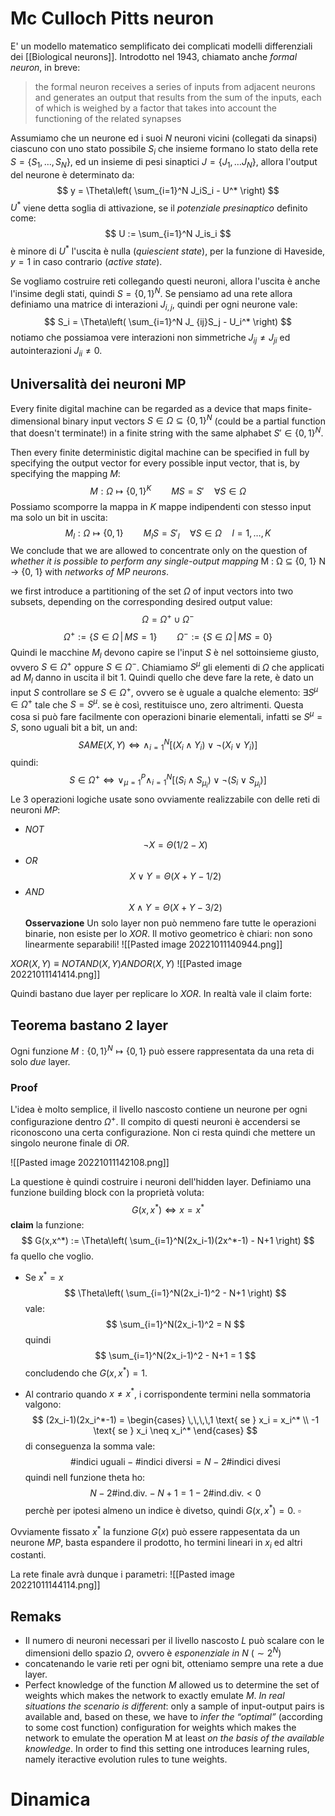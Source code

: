 # Mc Culloch Pitts neuron
E' un modello matematico semplificato dei complicati modelli differenziali dei [[Biological neurons]]. Introdotto nel 1943, chiamato anche _formal neuron_, in breve:

>the formal neuron receives a series of inputs from adjacent neurons and generates an output that results from the sum of the inputs, each of which is weighed by a factor that takes into account the functioning of the related synapses

Assumiamo che un neurone ed i suoi $N$ neuroni vicini (collegati da sinapsi) ciascuno con uno stato possibile $S_i$ che insieme formano lo stato della rete $S = \{S_1,\dots,S_N\}$, ed un insieme di pesi sinaptici $J = \{J_1, \dots J_N\}$, allora l'output del neurone è determinato da:
$$
y = \Theta\left( \sum_{i=1}^N J_iS_i - U^* \right)
$$
$U^*$ viene detta soglia di attivazione, se il _potenziale presinaptico_ definito come:
$$
U := \sum_{i=1}^N J_is_i
$$
è minore di $U^*$ l'uscita è nulla (_quiescient state_), per la funzione di Haveside, $y=1$ in caso contrario (_active state_).

Se vogliamo costruire reti collegando questi neuroni, allora l'uscita è anche l'insime degli stati, quindi $S = \{0,1\}^N$. Se pensiamo ad una rete allora definiamo una matrice di interazioni $J_{i,j}$, quindi per ogni neurone vale:
$$
S_i = \Theta\left( \sum_{i=1}^N J_ {ij}S_j - U_i^* \right)
$$
notiamo che possiamoa vere interazioni non simmetriche $J_{ij} \neq J_{ji}$ ed autointerazioni $J_{ii} \neq 0$.

## Universalità dei neuroni MP
Every finite digital machine can be regarded as a device that maps finite-dimensional binary input vectors $S \in \Omega  \subseteq \{0,1\}^N$ (could be a partial function that doesn't terminate!) in a finite string with the same alphabet $S' \in \{0,1\}^N$.

Then every finite deterministic digital machine can be specified in full by specifying the output vector for every possible input vector, that is, by specifying the mapping $M$:
$$
M : \Omega \mapsto \{0,1\}^K \qquad MS = S' \quad \forall S \in \Omega
$$
Possiamo scomporre la mappa in $K$ mappe indipendenti con stesso input ma solo un bit in uscita:
$$
M_l : \Omega \mapsto \{0,1\} \qquad M_l S = S'_l \quad\forall S \in \Omega \quad l=1,\dots,K
$$
We conclude that we are allowed to concentrate only on the question of _whether it is possible to perform any single-output mapping_ M : Ω ⊆ {0, 1} N → {0, 1} with _networks of MP neurons_.

we first introduce a partitioning of the set $Ω$ of input vectors into two subsets, depending on the corresponding desired output value:
$$
\Omega = \Omega^+ \cup \Omega^-
$$
$$
\Omega^+ := \{S \in \Omega \,|\, MS = 1\} \qquad \Omega^- := \{S\in\Omega \,|\, MS = 0\}
$$
Quindi le macchine $M_l$ devono capire se l'input $S$ è nel sottoinsieme giusto, ovvero $S \in \Omega^+$ oppure $S \in \Omega^-$. Chiamiamo $S^\mu$ gli elementi di $\Omega$ che applicati ad $M_l$ danno in uscita il bit $1$.
Quindi quello che deve fare la rete, è dato un input $S$ controllare se $S \in \Omega^+$, ovvero se è  uguale a qualche elemento: $\exists S^\mu \in \Omega^+$ tale che $S = S^\mu$. se è così, restituisce uno, zero altrimenti. Questa cosa si può fare facilmente con operazioni binarie elementali, infatti se $S^\mu = S$, sono uguali bit a bit, un and:
$$
SAME(X,Y) \iff\land_{i=1}^N \left[(X_i\land Y_i)\lor \lnot(X_i \lor Y_i) \right]
$$
quindi:
$$
S \in \Omega^+ \iff \lor_{\mu=1}^P \land_{i=1}^N \left[(S_i\land S_{\mu_i})\lor \lnot(S_i \lor S_{\mu_i}) \right]
$$
Le $3$ operazioni logiche usate sono ovviamente realizzabile con delle reti di neuroni $MP$:
- $NOT$
$$
\lnot X = \Theta(1/2-X)
$$
- $OR$
$$
X \lor Y = \Theta(X+Y - 1/2)
$$
- $AND$
$$
X \land Y = \Theta( X + Y -3/2)
$$
**Osservazione**
Un solo layer non può nemmeno fare tutte le operazioni binarie, non esiste per lo $XOR$.  Il motivo geometrico è chiari: non sono linearmente separabili!
![[Pasted image 20221011140944.png]]

$XOR(X,Y) \equiv NOTAND(X,Y) AND OR(X,Y)$
![[Pasted image 20221011141414.png]]

Quindi bastano due layer per replicare lo $XOR$. In realtà vale il claim forte:
## Teorema bastano 2 layer
Ogni funzione $M : \{0,1\}^N \mapsto \{0,1\}$ può essere rappresentata da una reta di solo _due_ layer.
### Proof
L'idea è molto semplice, il livello nascosto contiene un neurone per ogni configurazione dentro $\Omega^+$. Il compito di questi neuroni è accendersi se riconoscono una certa configurazione. Non ci resta quindi che mettere un singolo neurone finale di $OR$.

![[Pasted image 20221011142108.png]]

La questione è quindi costruire i neuroni dell'hidden layer. 
Definiamo una funzione building block con la proprietà voluta:
$$
G(x,x^*) \iff x = x^*
$$
**claim** la funzione:
$$
G(x,x^*) := \Theta\left(  \sum_{i=1}^N(2x_i-1)(2x^*-1) - N+1 \right)
$$
fa quello che voglio. 
- Se $x^* = x$
$$
\Theta\left(  \sum_{i=1}^N(2x_i-1)^2 - N+1 \right)
$$
vale:
$$
 \sum_{i=1}^N(2x_i-1)^2 = N
$$
quindi
$$
\sum_{i=1}^N(2x_i-1)^2 - N+1 = 1
$$
concludendo che $G(x,x^*) = 1$.
 
- Al contrario quando $x \neq x^*$, i corrispondente termini nella sommatoria valgono:
$$
(2x_i-1)(2x_i^*-1) = 
\begin{cases}
\,\,\,\,1 \text{ se } x_i = x_i^* \\
-1 \text{ se } x_i \neq x_i^*
\end{cases}
$$
di conseguenza la somma vale:
$$
\#\text{indici uguali} - \# \text{indici diversi} = N - 2\# \text{indici divesi}
$$
quindi nell funzione theta ho:
$$
N - 2\# \text{ind.div.} - N + 1 = 1 - 2\# \text{ind.div.} < 0
$$
perchè per ipotesi almeno un indice è divetso, quindi $G(x,x^*) = 0$. $\square$

Ovviamente fissato $x^*$ la funzione $G(x)$ può essere rappesentata da un neurone $MP$, basta espandere il prodotto, ho termini lineari in $x_i$ ed altri costanti.

La rete finale avrà dunque i parametri:
![[Pasted image 20221011144114.png]]

## Remaks
- Il numero di neuroni necessari per il livello nascosto $L$ può scalare con le dimensioni dello spazio $\Omega$, ovvero è _esponenziale in N_ ($\sim 2^N$)
- concatenando le varie reti per ogni bit, otteniamo sempre una rete a due layer.
-  Perfect knowledge of the function $M$ allowed us to determine the set of weights which makes the network to exactly emulate $M$. _In real situations the scenario is different_: only a sample of input-output pairs is available and, based on these, we have to _infer the “optimal”_ (according to some cost function) configuration for weights which makes the network to emulate the operation M at least _on the basis of the available knowledge_. In order to find this setting one introduces learning rules, namely iteractive evolution rules to tune weights.

# Dinamica 
